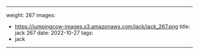 
---
weight: 267
images:
- https://jumpingcow-images.s3.amazonaws.com/jack/jack_267.png
title: jack 267
date: 2022-10-27
tags:
- jack
---
